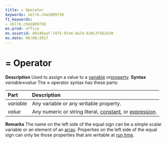 ```yaml
---
title: = Operator
keywords: vblr6.chm1009738
f1_keywords:
- vblr6.chm1009738
ms.prod: office
ms.assetid: d0140aaf-7475-97e4-da7d-630c3f562b30
ms.date: 06/08/2017
---
```



# = Operator



 **Description**
Used to assign a value to a [variable](vbe-glossary.md) or[property](vbe-glossary.md).
 **Syntax**
 _variable_**=**_value_
The **=** operator syntax has these parts:


|**Part**|**Description**|
|:-----|:-----|
| _variable_|Any variable or any writable property.|
| _value_|Any numeric or string literal, [constant](vbe-glossary.md), or [expression](vbe-glossary.md).|
 **Remarks**
The name on the left side of the equal sign can be a simple scalar variable or an element of an [array](vbe-glossary.md). Properties on the left side of the equal sign can only be those properties that are writable at [run time](vbe-glossary.md).

